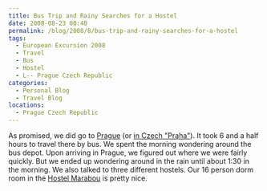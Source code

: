 ```yaml
---
title: Bus Trip and Rainy Searches for a Hostel
date: 2008-08-23 00:40
permalink: /blog/2008/8/bus-trip-and-rainy-searches-for-a-hostel
tags:
  - European Excursion 2008
  - Travel
  - Bus
  - Hostel
  - L-- Prague Czech Republic
categories:
  - Personal Blog
  - Travel Blog
locations: 
  - Prague Czech Republic
---
```


As promised, we did go to [Prague][1] (or [in Czech "Praha"][2]). It took 6 and a half hours to travel there by bus. We spent the morning wondering around the bus depot. Upon arriving in Prague, we figured out where we were fairly quickly. But we ended up wondering around in the rain until about 1:30 in the morning. We also talked to three different hostels. Our 16 person dorm room in the [Hostel Marabou][3] is pretty nice. 

   [1]: http://g.co/maps/nj846
   [2]: http://en.wikipedia.org/wiki/Prague
   [3]: http://www.hostelmarabou.com/en/node/9
